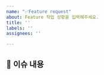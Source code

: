 ```yaml
---
name: "✅Feature request"
about: Feature 작업 상황을 입력해주세요.
title: ''
labels: ''
assignees: ''

---
```


## 📝 이슈 내용

<!--- 기능에 대한 요약 설명을 작성해 주세요. -->
